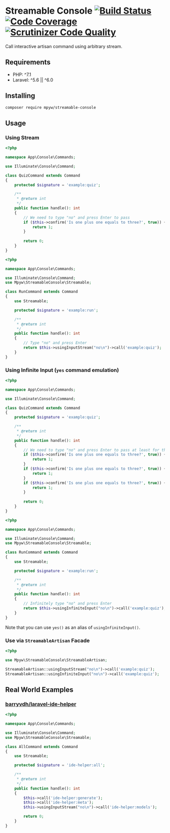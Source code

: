 # Streamable Console [![Build Status](https://travis-ci.com/mpyw/streamable-console.svg?branch=master)](https://travis-ci.com/mpyw/streamable-console) [![Code Coverage](https://scrutinizer-ci.com/g/mpyw/streamable-console/badges/coverage.png?b=master)](https://scrutinizer-ci.com/g/mpyw/streamable-console/?branch=master) [![Scrutinizer Code Quality](https://scrutinizer-ci.com/g/mpyw/streamable-console/badges/quality-score.png?b=master)](https://scrutinizer-ci.com/g/mpyw/streamable-console/?branch=master)

Call interactive artisan command using arbitrary stream.

## Requirements

- PHP: ^7.1
- Laravel: ^5.6 || ^6.0

## Installing

```bash
composer require mpyw/streamable-console
```

## Usage

### Using Stream

```php
<?php

namespace App\Console\Commands;

use Illuminate\Console\Command;

class QuizCommand extends Command
{
    protected $signature = 'example:quiz';

    /**
     * @return int
     */
    public function handle(): int
    {
        // We need to type "no" and press Enter to pass
        if ($this->confirm('Is one plus one equals to three?', true)) {
            return 1;
        }
        
        return 0;
    }
}
```

```php
<?php

namespace App\Console\Commands;

use Illuminate\Console\Command;
use Mpyw\StreamableConsole\Streamable;

class RunCommand extends Command
{
    use Streamable;

    protected $signature = 'example:run';

    /**
     * @return int
     */
    public function handle(): int
    {
        // Type "no" and press Enter
        return $this->usingInputStream("no\n")->call('example:quiz');
    }
}
```

### Using Infinite Input (`yes` command emulation)

```php
<?php

namespace App\Console\Commands;

use Illuminate\Console\Command;

class QuizCommand extends Command
{
    protected $signature = 'example:quiz';

    /**
     * @return int
     */
    public function handle(): int
    {
        // We need to type "no" and press Enter to pass at least for three times
        if ($this->confirm('Is one plus one equals to three?', true)) {
            return 1;
        }
        if ($this->confirm('Is one plus one equals to three?', true)) {
            return 1;
        }
        if ($this->confirm('Is one plus one equals to three?', true)) {
            return 1;
        }
        
        return 0;
    }
}
```

```php
<?php

namespace App\Console\Commands;

use Illuminate\Console\Command;
use Mpyw\StreamableConsole\Streamable;

class RunCommand extends Command
{
    use Streamable;

    protected $signature = 'example:run';

    /**
     * @return int
     */
    public function handle(): int
    {
        // Infinitely type "no" and press Enter
        return $this->usingInfiniteInput("no\n")->call('example:quiz');
    }
}
```

Note that you can use `yes()` as an alias of `usingInfiniteInput()`.

### Use via `StreamableArtisan` Facade

```php
<?php

use Mpyw\StreamableConsole\StreamableArtisan;

StreamableArtisan::usingInputStream("no\n")->call('example:quiz');
StreamableArtisan::usingInfiniteInput("no\n")->call('example:quiz');
```

## Real World Examples

### [barryvdh/laravel-ide-helper](https://github.com/barryvdh/laravel-ide-helper)

```php
<?php

namespace App\Console\Commands;

use Illuminate\Console\Command;
use Mpyw\StreamableConsole\Streamable;

class AllCommand extends Command
{
    use Streamable;

    protected $signature = 'ide-helper:all';

    /**
     * @return int
     */
    public function handle(): int
    {
        $this->call('ide-helper:generate');
        $this->call('ide-helper:meta');
        $this->usingInputStream("no\n")->call('ide-helper:models');

        return 0;
    }
}
```
